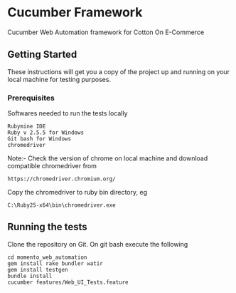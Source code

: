 # Cucumber Framework

Cucumber Web Automation framework for Cotton On E-Commerce 

## Getting Started

These instructions will get you a copy of the project up and running on your local machine for testing purposes.

### Prerequisites

Softwares needed to run the tests locally

```
Rubymine IDE
Ruby v 2.5.5 for Windows
Git bash for Windows
chromedriver 
```
Note:- Check the version of chrome on local machine and download compatible chromedriver from 
```
https://chromedriver.chromium.org/
```

Copy the chromedriver to ruby bin directory, eg
```
C:\Ruby25-x64\bin\chromedriver.exe
```


## Running the tests

Clone the repository on Git. On git bash execute the following


```
cd momento_web_automation
gem install rake bundler watir
gem install testgen
bundle install
cucumber features/Web_UI_Tests.feature
```

